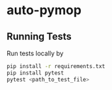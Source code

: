 # auto-pymop

## Running Tests
Run tests locally by
```bash
pip install -r requirements.txt
pip install pytest
pytest <path_to_test_file>
```